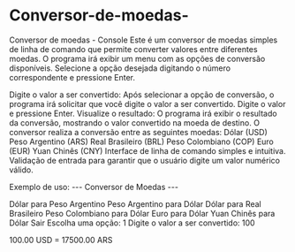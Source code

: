 # Conversor-de-moedas-
Conversor de moedas - Console 
Este é um conversor de moedas simples de linha de comando que permite converter valores entre diferentes moedas. O programa irá exibir um menu com as opções de conversão disponíveis. Selecione a opção desejada digitando o número correspondente e pressione Enter.

Digite o valor a ser convertido: Após selecionar a opção de conversão, o programa irá solicitar que você digite o valor a ser convertido. Digite o valor e pressione Enter. Visualize o resultado: O programa irá exibir o resultado da conversão, mostrando o valor convertido na moeda de destino. O conversor realiza a conversão entre as seguintes moedas: Dólar (USD) Peso Argentino (ARS) Real Brasileiro (BRL) Peso Colombiano (COP) Euro (EUR) Yuan Chinês (CNY) Interface de linha de comando simples e intuitiva. Validação de entrada para garantir que o usuário digite um valor numérico válido.

Exemplo de uso: --- Conversor de Moedas ---

Dólar para Peso Argentino
Peso Argentino para Dólar
Dólar para Real Brasileiro
Peso Colombiano para Dólar
Euro para Dólar
Yuan Chinês para Dólar
Sair Escolha uma opção: 1
Digite o valor a ser convertido: 100

100.00 USD = 17500.00 ARS
